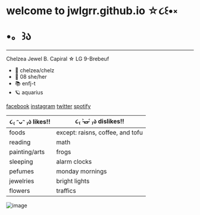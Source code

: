 # welcome to jwlgrr.github.io ☆૮꒰•༝ •。꒱ა 

-------------------------------------------------
Chelzea Jewel B. Capiral ☆  LG 9-Brebeuf 

- 💭 chelzea/chelz  
- 🎨 08 she/her 
- 📚 enfj-t 
- 🪐 aquarius 

[facebook](https://www.facebook.com/chelzea.jewel.5) [instagram](https://www.instagram.com/_chelzeacapiral) [twitter](https://www.twitter.com/_chelzeacapiral) [spotify](https://www.spotify.com/chelziedy)

 

| ૮₍ ᵔᴗᵔ ₎ა likes!! | ૮₍ ˃̵ࡇ˂̵ ₎ა dislikes!! |
| ----------- | ----------- |
| foods | except: raisns, coffee, and tofu  |
| reading | math | 
| painting/arts | frogs  |
| sleeping |  alarm clocks |
| pefumes | monday mornings  | 
| jewelries  |  bright lights | 
| flowers  |  traffics | 

![image](https://user-images.githubusercontent.com/122419116/212211603-2a7f03ac-f7b7-431b-b7ea-861a5b653c52.png)
